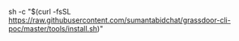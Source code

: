 sh -c "$(curl -fsSL https://raw.githubusercontent.com/sumantabidchat/grassdoor-cli-poc/master/tools/install.sh)"
